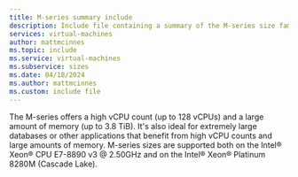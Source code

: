 ```yaml
---
title: M-series summary include
description: Include file containing a summary of the M-series size family.
services: virtual-machines
author: mattmcinnes
ms.topic: include
ms.service: virtual-machines
ms.subservice: sizes
ms.date: 04/18/2024
ms.author: mattmcinnes
ms.custom: include file
---
```

The M-series offers a high vCPU count (up to 128 vCPUs) and a large amount of memory (up to 3.8 TiB). It's also ideal for extremely large databases or other applications that benefit from high vCPU counts and large amounts of memory. M-series sizes are supported both on the Intel® Xeon® CPU E7-8890 v3 @ 2.50GHz and on the Intel® Xeon® Platinum 8280M (Cascade Lake).